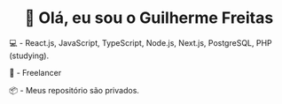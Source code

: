 
<h1 align="center"> 👋 Olá, eu sou o Guilherme Freitas
</h1>

<p align="start">💻 - React.js, JavaScript, TypeScript, Node.js, Next.js, PostgreSQL, PHP (studying).</p>
<p align="start">💼 - Freelancer </p>
<p align="start">📦 - Meus repositório são privados.<p/>
